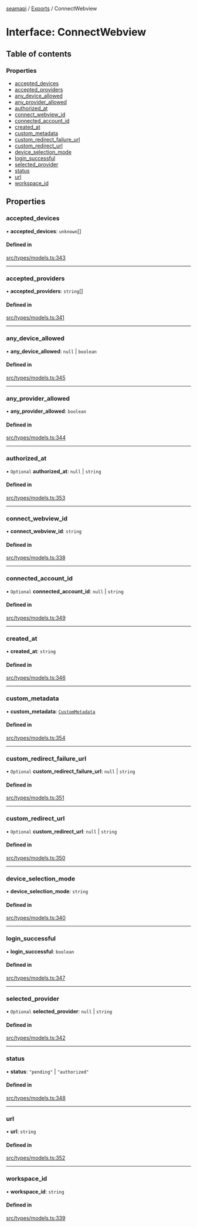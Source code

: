 [seamapi](../README.md) / [Exports](../modules.md) / ConnectWebview

# Interface: ConnectWebview

## Table of contents

### Properties

- [accepted\_devices](ConnectWebview.md#accepted_devices)
- [accepted\_providers](ConnectWebview.md#accepted_providers)
- [any\_device\_allowed](ConnectWebview.md#any_device_allowed)
- [any\_provider\_allowed](ConnectWebview.md#any_provider_allowed)
- [authorized\_at](ConnectWebview.md#authorized_at)
- [connect\_webview\_id](ConnectWebview.md#connect_webview_id)
- [connected\_account\_id](ConnectWebview.md#connected_account_id)
- [created\_at](ConnectWebview.md#created_at)
- [custom\_metadata](ConnectWebview.md#custom_metadata)
- [custom\_redirect\_failure\_url](ConnectWebview.md#custom_redirect_failure_url)
- [custom\_redirect\_url](ConnectWebview.md#custom_redirect_url)
- [device\_selection\_mode](ConnectWebview.md#device_selection_mode)
- [login\_successful](ConnectWebview.md#login_successful)
- [selected\_provider](ConnectWebview.md#selected_provider)
- [status](ConnectWebview.md#status)
- [url](ConnectWebview.md#url)
- [workspace\_id](ConnectWebview.md#workspace_id)

## Properties

### accepted\_devices

• **accepted\_devices**: `unknown`[]

#### Defined in

[src/types/models.ts:343](https://github.com/seamapi/javascript/blob/main/src/types/models.ts#L343)

___

### accepted\_providers

• **accepted\_providers**: `string`[]

#### Defined in

[src/types/models.ts:341](https://github.com/seamapi/javascript/blob/main/src/types/models.ts#L341)

___

### any\_device\_allowed

• **any\_device\_allowed**: ``null`` \| `boolean`

#### Defined in

[src/types/models.ts:345](https://github.com/seamapi/javascript/blob/main/src/types/models.ts#L345)

___

### any\_provider\_allowed

• **any\_provider\_allowed**: `boolean`

#### Defined in

[src/types/models.ts:344](https://github.com/seamapi/javascript/blob/main/src/types/models.ts#L344)

___

### authorized\_at

• `Optional` **authorized\_at**: ``null`` \| `string`

#### Defined in

[src/types/models.ts:353](https://github.com/seamapi/javascript/blob/main/src/types/models.ts#L353)

___

### connect\_webview\_id

• **connect\_webview\_id**: `string`

#### Defined in

[src/types/models.ts:338](https://github.com/seamapi/javascript/blob/main/src/types/models.ts#L338)

___

### connected\_account\_id

• `Optional` **connected\_account\_id**: ``null`` \| `string`

#### Defined in

[src/types/models.ts:349](https://github.com/seamapi/javascript/blob/main/src/types/models.ts#L349)

___

### created\_at

• **created\_at**: `string`

#### Defined in

[src/types/models.ts:346](https://github.com/seamapi/javascript/blob/main/src/types/models.ts#L346)

___

### custom\_metadata

• **custom\_metadata**: [`CustomMetadata`](../modules.md#custommetadata)

#### Defined in

[src/types/models.ts:354](https://github.com/seamapi/javascript/blob/main/src/types/models.ts#L354)

___

### custom\_redirect\_failure\_url

• `Optional` **custom\_redirect\_failure\_url**: ``null`` \| `string`

#### Defined in

[src/types/models.ts:351](https://github.com/seamapi/javascript/blob/main/src/types/models.ts#L351)

___

### custom\_redirect\_url

• `Optional` **custom\_redirect\_url**: ``null`` \| `string`

#### Defined in

[src/types/models.ts:350](https://github.com/seamapi/javascript/blob/main/src/types/models.ts#L350)

___

### device\_selection\_mode

• **device\_selection\_mode**: `string`

#### Defined in

[src/types/models.ts:340](https://github.com/seamapi/javascript/blob/main/src/types/models.ts#L340)

___

### login\_successful

• **login\_successful**: `boolean`

#### Defined in

[src/types/models.ts:347](https://github.com/seamapi/javascript/blob/main/src/types/models.ts#L347)

___

### selected\_provider

• `Optional` **selected\_provider**: ``null`` \| `string`

#### Defined in

[src/types/models.ts:342](https://github.com/seamapi/javascript/blob/main/src/types/models.ts#L342)

___

### status

• **status**: ``"pending"`` \| ``"authorized"``

#### Defined in

[src/types/models.ts:348](https://github.com/seamapi/javascript/blob/main/src/types/models.ts#L348)

___

### url

• **url**: `string`

#### Defined in

[src/types/models.ts:352](https://github.com/seamapi/javascript/blob/main/src/types/models.ts#L352)

___

### workspace\_id

• **workspace\_id**: `string`

#### Defined in

[src/types/models.ts:339](https://github.com/seamapi/javascript/blob/main/src/types/models.ts#L339)
